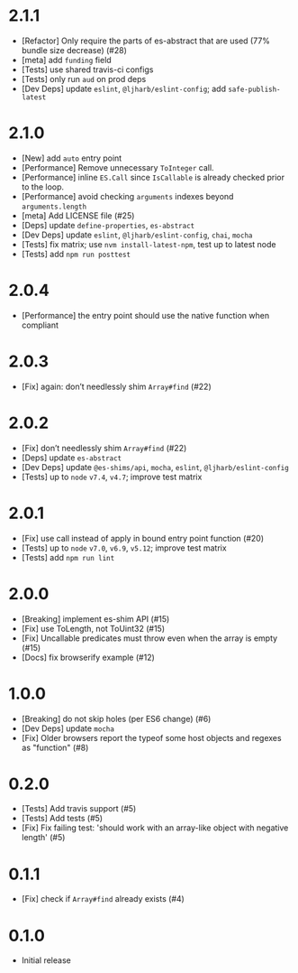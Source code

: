 # 2.1.1
 - [Refactor] Only require the parts of es-abstract that are used (77% bundle size decrease) (#28)
 - [meta] add `funding` field
 - [Tests] use shared travis-ci configs
 - [Tests] only run `aud` on prod deps
 - [Dev Deps] update `eslint`, `@ljharb/eslint-config`; add `safe-publish-latest`

# 2.1.0
 - [New] add `auto` entry point
 - [Performance] Remove unnecessary `ToInteger` call.
 - [Performance] inline `ES.Call` since `IsCallable` is already checked prior to the loop.
 - [Performance] avoid checking `arguments` indexes beyond `arguments.length`
 - [meta] Add LICENSE file (#25)
 - [Deps] update `define-properties`, `es-abstract`
 - [Dev Deps] update `eslint`, `@ljharb/eslint-config`, `chai`, `mocha`
 - [Tests] fix matrix; use `nvm install-latest-npm`, test up to latest node
 - [Tests] add `npm run posttest`

# 2.0.4
 - [Performance] the entry point should use the native function when compliant

# 2.0.3
 - [Fix] again: don’t needlessly shim `Array#find` (#22)

# 2.0.2
 - [Fix] don’t needlessly shim `Array#find` (#22)
 - [Deps] update `es-abstract`
 - [Dev Deps] update `@es-shims/api`, `mocha`, `eslint`, `@ljharb/eslint-config`
 - [Tests] up to `node` `v7.4`, `v4.7`; improve test matrix

# 2.0.1
 - [Fix] use call instead of apply in bound entry point function (#20)
 - [Tests] up to `node` `v7.0`, `v6.9`, `v5.12`; improve test matrix
 - [Tests] add `npm run lint`

# 2.0.0
 - [Breaking] implement es-shim API (#15)
 - [Fix] use ToLength, not ToUint32 (#15)
 - [Fix] Uncallable predicates must throw even when the array is empty (#15)
 - [Docs] fix browserify example (#12)

# 1.0.0
 - [Breaking] do not skip holes (per ES6 change) (#6)
 - [Dev Deps] update `mocha`
 - [Fix] Older browsers report the typeof some host objects and regexes as "function" (#8)

# 0.2.0
 - [Tests] Add travis support (#5)
 - [Tests] Add tests (#5)
 - [Fix] Fix failing test: 'should work with an array-like object with negative length' (#5)

# 0.1.1
 - [Fix] check if `Array#find` already exists (#4)

# 0.1.0
 - Initial release
